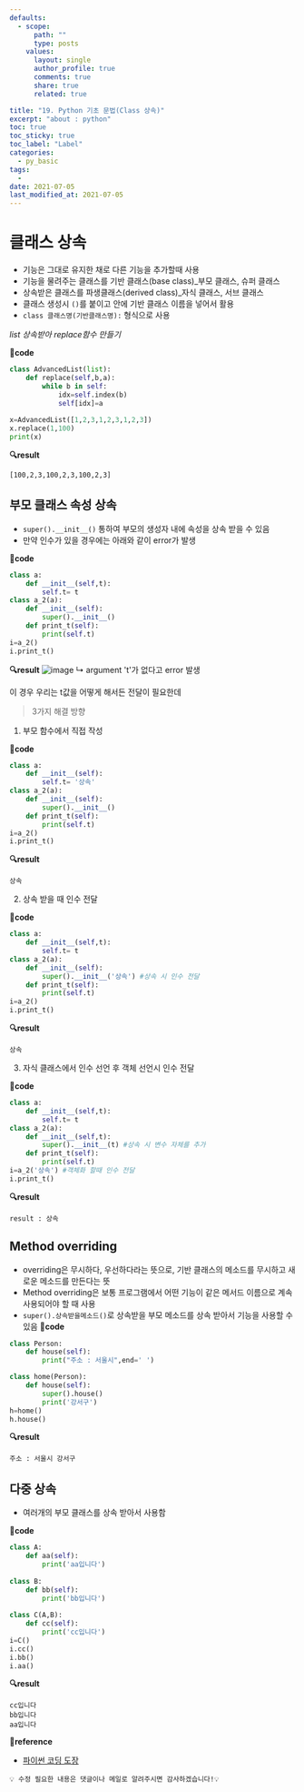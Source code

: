 ```yaml
---
defaults:
  - scope:
      path: ""
      type: posts
    values:
      layout: single
      author_profile: true
      comments: true
      share: true
      related: true

title: "19. Python 기초 문법(Class 상속)"
excerpt: "about : python"
toc: true
toc_sticky: true
toc_label: "Label"
categories:
  - py_basic
tags:
  - 
date: 2021-07-05
last_modified_at: 2021-07-05
---
```



# 클래스 상속

- 기능은 그대로 유지한 채로 다른 기능을 추가할때 사용
- 기능을 물려주는 클래스를 기반 클래스(base class)_부모 클래스, 슈퍼 클래스
- 상속받은 클래스를 파생클래스(derived class)_자식 클래스, 서브 클래스
- 클래스 생성시 `()`를 붙이고 안에 기반 클래스 이름을 넣어서 활용
- `class 클래스명(기반클래스명):` 형식으로 사용

*list 상속받아 replace함수 만들기*

**📰code**
```python
class AdvancedList(list):
    def replace(self,b,a):
        while b in self:
            idx=self.index(b)
            self[idx]=a
        
x=AdvancedList([1,2,3,1,2,3,1,2,3])
x.replace(1,100)
print(x)
```
**🔍result**
```
[100,2,3,100,2,3,100,2,3]
```

## 부모 클래스 속성 상속

- `super().__init__()` 통하여 부모의 생성자 내에 속성을 상속 받을 수 있음
- 만약 인수가 있을 경우에는 아래와 같이 error가 발생

**📰code**
```python
class a:
    def __init__(self,t):
        self.t= t
class a_2(a):
    def __init__(self):
        super().__init__()
    def print_t(self):
        print(self.t)
i=a_2()
i.print_t()
```
**🔍result**
![image](https://user-images.githubusercontent.com/77658029/124524701-00a03900-de37-11eb-8e99-eb195f0dc625.png)
↳ argument 't'가 없다고 error 발생

이 경우 우리는 t값을 어떻게 해서든 전달이 필요한데

> 3가지 해결 방향

1. 부모 함수에서 직접 작성

**📰code**
```python
class a:
    def __init__(self):
        self.t= '상속'
class a_2(a):
    def __init__(self):
        super().__init__()
    def print_t(self):
        print(self.t)
i=a_2()
i.print_t()
```
**🔍result**
```
상속
```

2. 상속 받을 때 인수 전달

**📰code**
```python
class a:
    def __init__(self,t):
        self.t= t
class a_2(a):
    def __init__(self):
        super().__init__('상속') #상속 시 인수 전달
    def print_t(self):
        print(self.t)
i=a_2()
i.print_t()
```
**🔍result**
```
상속
```

3. 자식 클래스에서 인수 선언 후 객체 선언시 인수 전달

**📰code**
```python
class a:
    def __init__(self,t):
        self.t= t
class a_2(a):
    def __init__(self,t):
        super().__init__(t) #상속 시 변수 자체를 추가
    def print_t(self):
        print(self.t)
i=a_2('상속') #객체화 할때 인수 전달
i.print_t()
```
**🔍result**
```
result : 상속
```

## Method overriding

- overriding은 무시하다, 우선하다라는 뜻으로, 기반 클래스의 메소드를 무시하고 새로운 메소드를 만든다는 뜻
- Method overriding은 보통 프로그램에서 어떤 기능이 같은 메서드 이름으로 계속 사용되어야 할 때 사용
- `super().상속받을메소드()`로 상속받을 부모 메소드를 상속 받아서 기능을 사용할 수 있음
**📰code**
```python
class Person:
    def house(self):
        print("주소 : 서울시",end=' ')

class home(Person):
    def house(self):
        super().house()
        print('강서구')
h=home()
h.house()
```
**🔍result**
```
주소 : 서울시 강서구
```

## 다중 상속

- 여러개의 부모 클래스를 상속 받아서 사용함

**📰code**
```python 
class A:
    def aa(self):
        print('aa입니다')
        
class B:
    def bb(self):
        print('bb입니다')
        
class C(A,B):
    def cc(self):
        print('cc입니다')
i=C()
i.cc()
i.bb()
i.aa()
```

**🔍result**
```
cc입니다
bb입니다
aa입니다 
```

**📌reference**
- [파이썬 코딩 도장](https://dojang.io/course/view.php?id=7)


```
💡 수정 필요한 내용은 댓글이나 메일로 알려주시면 감사하겠습니다!💡 
```